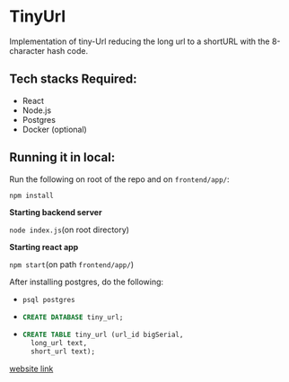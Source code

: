 # TinyUrl
  Implementation of tiny-Url reducing the long url to a shortURL with the 8-character hash code.

## **Tech stacks Required**:
- React
- Node.js
- Postgres
- Docker (optional)

## **Running it in local**:

Run the following on root of the repo and on `frontend/app/`:

```npm install```

**Starting backend server**

```node index.js```(on root directory)

**Starting react app**

```npm start```(on path `frontend/app/`)

After installing postgres, do the following:

- ```psql postgres```
- ```sql 
  CREATE DATABASE tiny_url;
    ```
- ```sql 
  CREATE TABLE tiny_url (url_id bigSerial,
    long_url text,
    short_url text);
    ```
  
[website link](http://tiny.anandhkishan.com)
